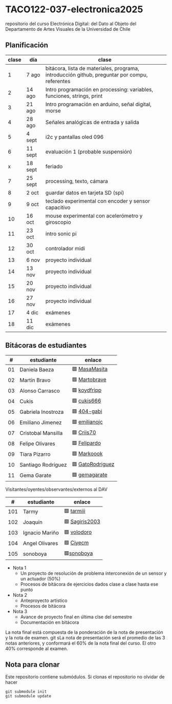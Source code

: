 # TACO122-037-electronica2025
repositorio del curso Electrónica Digital: del Dato al Objeto del Departamento de Artes Visuales de la Universidad de Chile

## Planificación

| clase | día     | clase                                                                                               |
|-------|---------|---------------------------------------------------------------------------------------------------- |
|     1 |   7 ago |  bitácora, lista de materiales, programa, introducción github, preguntar por compu, referentes      |
|     2 |  14 ago | Intro programación en processing: variables, funciones, strings, print                              |
|     3 |  21 ago | Intro programación en arduino, señal digital, morse                                                  |
|     4 |  28 ago | Señales analógicas de entrada y salida                                                              |
|     5 |  4 sept | i2c y pantallas oled 096                                                 |
|     6 | 11 sept | evaluación 1    (probable suspensión)                |
| x     | 18 sept | feriado                                                                                            |
|     7 | 25 sept | processing, texto, cámara                                                                          |
|     8 |   2 oct | guardar datos en tarjeta SD (spi)                                                                  |
|     9 |   9 oct | teclado experimental con encoder y sensor capacitivo                                               |
|    10 |  16 oct | mouse experimental con acelerómetro y giroscopio                                                   |
|    11 |  23 oct | intro sonic pi                                                                                     |
|    12 |  30 oct | controlador midi                                                                                   |
|    13 |   6 nov | proyecto individual                                                                                |
|    14 |  13 nov | proyecto individual                                                                                |
|    15 |  20 nov | proyecto individual                                                                                |
|    16 |  27 nov | proyecto individual                                                                                |
|    17 |   4 dic | exámenes                                                                                           |
|    18 |  11 dic | exámenes                                                                                           |

## Bitácoras de estudiantes

| #  | estudiante      | enlace                                                                                   |
|----|----------------|------------------------------------------------------------------------------------------|
| 01 | Daniela Baeza    |🟩 [MasaMasita](https://github.com/MasaMasita/Taller-Electr-nica-Digital)                       |
| 02 | Martín Bravo    |🟩 [Martobrave](https://github.com/Martobrave/taco122-037-bitacora-martobrave)                       |
| 03 | Alonso Carrasco    |🟩 [koydfripp](https://github.com/koydfripp/-TACO122-037-bitacora-koydfripp-)                       |
| 04 | Cukis    | 🟩 [cukis666](https://github.com/cukis666/cukis) |
| 05 | Gabriela Inostroza    |🟩 [404-gabi](https://github.com/404-gabi/taco122-037-bitacora-404-gabi/)                       |
| 06 | Emiliano Jimenez    | 🟩 [emilianojc](https://github.com/emilianojc/bit-cora-Emiliano-)                       |
| 07 | Cristobal Mansilla    |🟩  [Criis70](https://github.com/Criis70/Proyecto-obra-trabajo-del-semestre.-Video-electr-nica-.-/tree/main)                       |
| 08 | Felipe Olivares    | 🟩 [Felipardo](https://github.com/felipardo759-dot/Felipe-Olivares)                       |
| 09 | Tiara Pizarro    | 🟩 [Markoook](https://github.com/Markoook/taco122-037-bitacora-mark)                       |
| 10 | Santiago Rodríguez    | 🟩 [GatoRodriguez](https://github.com/GatoRodriguez/TACO122-037-Bitacora-GatoRodriguez)                       |
|11 | Gema Garate | 🟩 [gemagarate](https://github.com/gemagarate/taco122-037-bitacora-gemagarate)


Visitantes/oyentes/observantes/externos al DAV

| #  | estudiante      | enlace                                                                                   |
|----|----------------|------------------------------------------------------------------------------------------|
| 101 | Tarmy       |🟩 [tarmiii](https://github.com/tarmiii/TACO122-137-BITACORA-TARMIII)                       |
| 102 | Joaquín    |🟩  [Sagiris2003](https://github.com/sagiris2003/taco122-037-bitacora-sagiris2003)                       |
| 103 | Ignacio Mariño    |🟩 [volodoro](https://github.com/volodoro/Bitacora-TACO122)                       |
| 104 | Angel Olivares    | 🟩 [Ciyecm](https://github.com/Ciyecm/Bit-cora-Programaci-n-MISAA)     |
| 105 | sonoboya | 🟩[sonoboya](https://github.com/sonoboya/TACO-electronica2025)

- Nota 1
    - Un proyecto de resolución de problema interconexión de un sensor y un actuador (50%) 
    - Procesos de bitácora de ejercicios dados clase a clase hasta ese punto
- Nota 2
    - Anteproyecto artístico
    - Procesos de bitácora
- Nota 3
    - Avance de proyecto final en última clse del semestre
    - Documentación en bitácora

La nota final está compuesta de la ponderación de la nota de presentación y la nota de examen. git sLa nota de presentación será el promedio de las 3 notas anteriores, y conformará el 60% de la nota final del curso. El otro 40% corresponde al examen.

## Nota para clonar

Este repositorio contiene submódulos. Si clonas el repositorio no olvidar de hacer

```
git submodule init
git submodule update
```